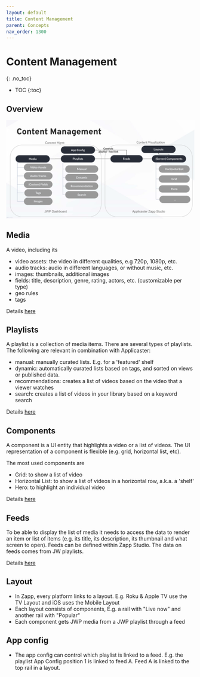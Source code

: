 ```yaml
---
layout: default
title: Content Management
parent: Concepts 
nav_order: 1300
---
```



# Content Management 
{: .no_toc}

- TOC
{:toc}

## Overview
<a href="https://docs.google.com/presentation/d/1K9hKSeJYY1nFBpW7GQUi7rbWmIYo4qJ_NIgOHzYUQHA/edit#slide=id.g121e1190632_0_10">
<img src="../img/content-mgmt.png" width="768">
</a>


## Media
A video, including its 
- video assets: the video in different qualities, e.g 720p, 1080p, etc. 
- audio tracks: audio in different languages, or without music, etc. 
- images: thumbnails, additional images
- fields: title, description, genre, rating, actors, etc.  (customizable per type)
- geo rules
- tags

Details [here](https://docs.jwplayer.com/platform/docs/vdh-upload-videos)

## Playlists
A playlist is a collection of media items. There are several types of playlists. The following are relevant in combination with Applicaster:
- manual: manually curated lists. E.g. for a 'featured' shelf
- dynamic: automatically curated lists based on tags, and sorted on views or published data. 
- recommendations: creates a list of videos based on the video that a viewer watches
- search: creates a list of videos in your library based on a keyword search

Details [here](https://docs.jwplayer.com/platform/docs/vdh-playlist-overview)


## Components
A component is a UI entity that highlights a video or a list of videos. The UI representation of a component is flexible (e.g. grid, horizontal list, etc). 

The most used components are
- Grid: to show a list of video 
- Horizontal List: to show a list of videos in a horizontal row, a.k.a. a 'shelf'
- Hero: to highlight an individual video

Details [here](https://docs.applicaster.com/integrations/#how-zapp-apps-consume-data)

## Feeds
To be able to display the list of media it needs to access the data to render an item or list of items (e.g. its title, its description, its thumbnail and what screen to open). Feeds can be defined within Zapp Studio. The data on feeds comes from JW playlists. 

Details [here](https://docs.applicaster.com/integrations/#how-zapp-apps-consume-data)

## Layout
- In Zapp, every platform links to a layout. E.g. Roku & Apple TV use the TV Layout and iOS uses the Mobile Layout
- Each layout consists of components, E.g. a rail with "Live now" and another rail with "Popular"
- Each component gets JWP media from a JWP playlist through a feed

## App config
- The app config can control which playlist is linked to a feed. E.g. the playlist App Config position 1 is linked to feed A. Feed A  is linked to the top rail in a layout.


